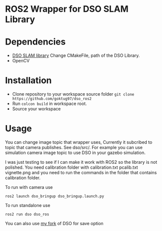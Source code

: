 # ROS2 Wrapper for DSO SLAM Library

# Dependencies
* [DSO SLAM library](https://github.com/JakobEngel/dso) Change CMakeFile, path of the DSO Library.
* OpenCV

# Installation
  * Clone repository to your workspace source folder `git clone https://github.com/goktug97/dso_ros2`
  *  Run `colcon build` in workspace root.
  *  Source your workspace

# Usage
You can change image topic that wrapper uses,
Currently it subcribed to topic that camera
publishes. See dso/src/.
For example you can use simulation camera image topic to 
use DSO in your gazebo simulation.

I was just testing to see if I can make it work with ROS2 so the
library is not polished. You need calibration folder with
calibration.txt pcalib.txt vignette.png and you need to run the commands
in the folder that contains calibration folder.

To run with camera use 
	
`ros2 launch dso_bringup dso_bringup.launch.py`

To run standalone use

`ros2 run dso dso_ros`

You can also use [my fork](https://github.com/goktug97/dso) of DSO for save option
